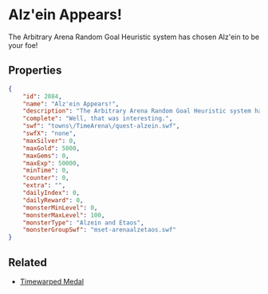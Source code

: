 # Alz'ein Appears!

The Arbitrary Arena Random Goal Heuristic system has chosen Alz'ein to be your foe!

## Properties

```json
{
    "id": 2084,
    "name": "Alz'ein Appears!",
    "description": "The Arbitrary Arena Random Goal Heuristic system has chosen Alz'ein to be your foe!",
    "complete": "Well, that was interesting.",
    "swf": "towns\/TimeArena\/quest-alzein.swf",
    "swfX": "none",
    "maxSilver": 0,
    "maxGold": 5000,
    "maxGems": 0,
    "maxExp": 50000,
    "minTime": 0,
    "counter": 0,
    "extra": "",
    "dailyIndex": 0,
    "dailyReward": 0,
    "monsterMinLevel": 0,
    "monsterMaxLevel": 100,
    "monsterType": "Alzein and Etaos",
    "monsterGroupSwf": "mset-arenaalzetaos.swf"
}
```

## Related

- [Timewarped Medal](../items/18514-timewarped-medal.md)

